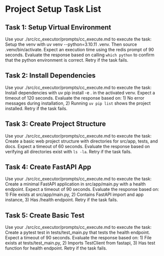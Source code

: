 # Project Setup Task List

## Task 1: Setup Virtual Environment

Use your ./src/cc_executor/prompts/cc_execute.md to execute the task: Setup the venv with uv venv --python=3.10.11 .venv. Then source .venv/bin/activate. Expect an execution time using the redis prompt of 90 seconds. Evaluate the response based on calling `which python` to confirm that the python environment is correct. Retry if the task fails.

## Task 2: Install Dependencies

Use your ./src/cc_executor/prompts/cc_execute.md to execute the task: Install dependencies with uv pip install -e . in the activated venv. Expect a timeout of 120 seconds. Evaluate the response based on: 1) No error messages during installation, 2) Running `uv pip list` shows the project installed. Retry if the task fails.

## Task 3: Create Project Structure

Use your ./src/cc_executor/prompts/cc_execute.md to execute the task: Create a basic web project structure with directories for src/app, tests, and docs. Expect a timeout of 60 seconds. Evaluate the response based on verifying all directories exist with `ls -la`. Retry if the task fails.

## Task 4: Create FastAPI App

Use your ./src/cc_executor/prompts/cc_execute.md to execute the task: Create a minimal FastAPI application in src/app/main.py with a health endpoint. Expect a timeout of 90 seconds. Evaluate the response based on: 1) File exists at src/app/main.py, 2) Contains FastAPI import and app instance, 3) Has /health endpoint. Retry if the task fails.

## Task 5: Create Basic Test

Use your ./src/cc_executor/prompts/cc_execute.md to execute the task: Create a pytest test in tests/test_main.py that tests the health endpoint. Expect a timeout of 90 seconds. Evaluate the response based on: 1) File exists at tests/test_main.py, 2) Imports TestClient from fastapi, 3) Has test function for health endpoint. Retry if the task fails.